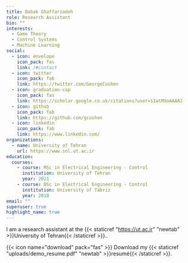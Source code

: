 ```yaml
---
title: Babak Ghaffarzadeh
role: Research Assistant
bio: ""
interests:
  - Game Theory
  - Control Systems
  - Machine Learning
social:
  - icon: envelope
    icon_pack: fas
    link: /#contact
  - icon: twitter
    icon_pack: fab
    link: https://twitter.com/GeorgeCushen
  - icon: graduation-cap
    icon_pack: fas
    link: https://scholar.google.co.uk/citations?user=sIwtMXoAAAAJ
  - icon: github
    icon_pack: fab
    link: https://github.com/gcushen
  - icon: linkedin
    icon_pack: fab
    link: https://www.linkedin.com/
organizations:
  - name: University of Tehran
    url: https://www.snl.ut.ac.ir
education:
  courses:
    - course: MSc in Electrical Engineering - Control
      institution: University of Tehran
      year: 2021
    - course: BSc in Electrical Engineering - Control
      institution: University of Tabriz
      year: 2018
email: ""
superuser: true
highlight_name: true
---
```

I am a research assistant at the  {{< staticref "https://ut.ac.ir" "newtab" >}}University of Tehran{{< /staticref >}}..

{{< icon name="download" pack="fas" >}} Download my {{< staticref "uploads/demo_resume.pdf" "newtab" >}}resumé{{< /staticref >}}.